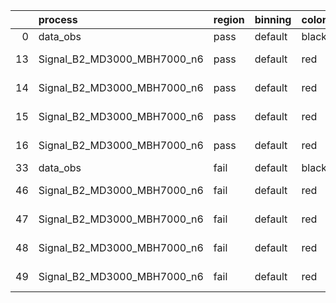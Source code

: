 |    | process                     | region   | binning   | color   | process_type   |   scale | variation   | source_filename                                                      | source_histname    | alias                       | title     |   combine_idx |     lnN |   shapes | syst_type   | direction   | variation_alias   |
|---:|:----------------------------|:---------|:----------|:--------|:---------------|--------:|:------------|:---------------------------------------------------------------------|:-------------------|:----------------------------|:----------|--------------:|--------:|---------:|:------------|:------------|:------------------|
|  0 | data_obs                    | pass     | default   | black   | DATA           |       1 | nominal     | ./histograms_for_2DAlphabet_v18//BH_Data.root                        | hpass              | Data                        | Data      |           nan | nan     |      nan | nan         | nan         | nan               |
| 13 | Signal_B2_MD3000_MBH7000_n6 | pass     | default   | red     | SIGNAL         |       1 | lumi        | ./histograms_for_2DAlphabet_v18//BH_Signal_B2_MD3000_MBH7000_n6.root | hpass              | Signal_B2_MD3000_MBH7000_n6 | BH signal |           nan |   1.016 |      nan | lnN         | nan         | nan               |
| 14 | Signal_B2_MD3000_MBH7000_n6 | pass     | default   | red     | SIGNAL         |       1 | SVM         | ./histograms_for_2DAlphabet_v18//BH_Signal_B2_MD3000_MBH7000_n6.root | hpass_SVMsyst_up   | Signal_B2_MD3000_MBH7000_n6 | BH signal |           nan | nan     |        1 | shapes      | Up          | SVMsyst           |
| 15 | Signal_B2_MD3000_MBH7000_n6 | pass     | default   | red     | SIGNAL         |       1 | SVM         | ./histograms_for_2DAlphabet_v18//BH_Signal_B2_MD3000_MBH7000_n6.root | hpass_SVMsyst_down | Signal_B2_MD3000_MBH7000_n6 | BH signal |           nan | nan     |        1 | shapes      | Down        | SVMsyst           |
| 16 | Signal_B2_MD3000_MBH7000_n6 | pass     | default   | red     | SIGNAL         |       1 | nominal     | ./histograms_for_2DAlphabet_v18//BH_Signal_B2_MD3000_MBH7000_n6.root | hpass              | Signal_B2_MD3000_MBH7000_n6 | BH signal |           nan | nan     |      nan | nan         | nan         | nan               |
| 33 | data_obs                    | fail     | default   | black   | DATA           |       1 | nominal     | ./histograms_for_2DAlphabet_v18//BH_Data.root                        | hfail              | Data                        | Data      |           nan | nan     |      nan | nan         | nan         | nan               |
| 46 | Signal_B2_MD3000_MBH7000_n6 | fail     | default   | red     | SIGNAL         |       1 | lumi        | ./histograms_for_2DAlphabet_v18//BH_Signal_B2_MD3000_MBH7000_n6.root | hfail              | Signal_B2_MD3000_MBH7000_n6 | BH signal |           nan |   1.016 |      nan | lnN         | nan         | nan               |
| 47 | Signal_B2_MD3000_MBH7000_n6 | fail     | default   | red     | SIGNAL         |       1 | SVM         | ./histograms_for_2DAlphabet_v18//BH_Signal_B2_MD3000_MBH7000_n6.root | hfail_SVMsyst_up   | Signal_B2_MD3000_MBH7000_n6 | BH signal |           nan | nan     |        1 | shapes      | Up          | SVMsyst           |
| 48 | Signal_B2_MD3000_MBH7000_n6 | fail     | default   | red     | SIGNAL         |       1 | SVM         | ./histograms_for_2DAlphabet_v18//BH_Signal_B2_MD3000_MBH7000_n6.root | hfail_SVMsyst_down | Signal_B2_MD3000_MBH7000_n6 | BH signal |           nan | nan     |        1 | shapes      | Down        | SVMsyst           |
| 49 | Signal_B2_MD3000_MBH7000_n6 | fail     | default   | red     | SIGNAL         |       1 | nominal     | ./histograms_for_2DAlphabet_v18//BH_Signal_B2_MD3000_MBH7000_n6.root | hfail              | Signal_B2_MD3000_MBH7000_n6 | BH signal |           nan | nan     |      nan | nan         | nan         | nan               |